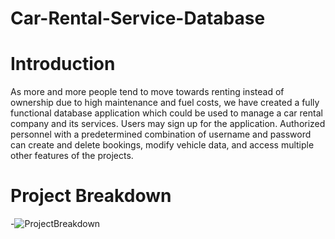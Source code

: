 # Car-Rental-Service-Database

# Introduction
As more and more people tend to move towards renting instead of ownership due to high maintenance and fuel costs, we have created a fully functional database application which could be used to manage a car rental company and its services. Users may sign up for the application. Authorized personnel with a predetermined combination of username and password can create and delete bookings, modify vehicle data, and access multiple other features of the projects.

# Project Breakdown
-![ProjectBreakdown](https://github.com/sydalirza/Car-Rental-Service-V3/blob/main/Project%20Breakdown.png)

